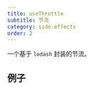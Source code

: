 ```yaml
---
title: useThrottle
subtitle: 节流
category: side-effects
order: 2
---
```


一个基于 `lodash` 封装的节流。

## 例子

<!-- ud-demo("传入一个值", "频繁调用但过N秒才会刷新一次值", "demos/basic.tsx") -->

<!-- ud-demo("传入一个方法", "频繁调用但过N秒才会执行一次", "demos/function.tsx") -->

